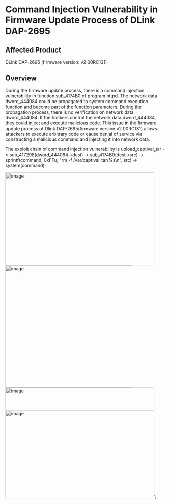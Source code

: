 # Command Injection Vulnerability in Firmware Update Process of DLink DAP-2695

## Affected Product
DLink DAP-2695 (firmware version: v2.00RC131)

## Overview

During the firmware update process, there is a command injection vulnerability in function sub_4174B0 of program httpd. The network data dword_444084 could be propagated to system command execution function and become part of the function parameters. During the propagation process, there is no verification on  network data dword_444084. If the hackers control the network data dword_444084, they could inject and execute malicious code. This issue in the firmware update process of Dlink DAP-2695(firmware version:v2.00RC131) allows attackers to execute arbitrary code or cause denial of service via constructing a malicious command and injecting it into network data.

The exploit chain of command injection vulnerability is upload_captival_tar -> sub_417298(dword_444084->dest) -> sub_4174B0(dest->src) -> sprintf(command, 0xFFu, "rm -f /var/captival_tar/%s\n", src) -> system(command)

<img width="468" height="291" alt="image" src="https://github.com/user-attachments/assets/913d0c41-d8da-4249-b727-d5f666e4d988" />\
<img width="399" height="383" alt="image" src="https://github.com/user-attachments/assets/563ac8df-a831-49ec-9b56-52fad0656c66" />\
<img width="468" height="71" alt="image" src="https://github.com/user-attachments/assets/67390b8f-6245-43de-90f0-0cd6705db183" />\
<img width="468" height="277" alt="image" src="https://github.com/user-attachments/assets/61c822b6-1f74-4fca-a9e2-de35955c7ad9" />\


